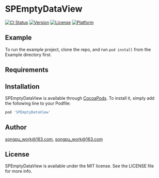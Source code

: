 # SPEmptyDataView

[![CI Status](https://img.shields.io/travis/songpu_work@163.com/SPEmptyDataView.svg?style=flat)](https://travis-ci.org/songpu_work@163.com/SPEmptyDataView)
[![Version](https://img.shields.io/cocoapods/v/SPEmptyDataView.svg?style=flat)](https://cocoapods.org/pods/SPEmptyDataView)
[![License](https://img.shields.io/cocoapods/l/SPEmptyDataView.svg?style=flat)](https://cocoapods.org/pods/SPEmptyDataView)
[![Platform](https://img.shields.io/cocoapods/p/SPEmptyDataView.svg?style=flat)](https://cocoapods.org/pods/SPEmptyDataView)

## Example

To run the example project, clone the repo, and run `pod install` from the Example directory first.

## Requirements

## Installation

SPEmptyDataView is available through [CocoaPods](https://cocoapods.org). To install
it, simply add the following line to your Podfile:

```ruby
pod 'SPEmptyDataView'
```

## Author

songpu_work@163.com, songpu_work@163.com

## License

SPEmptyDataView is available under the MIT license. See the LICENSE file for more info.
